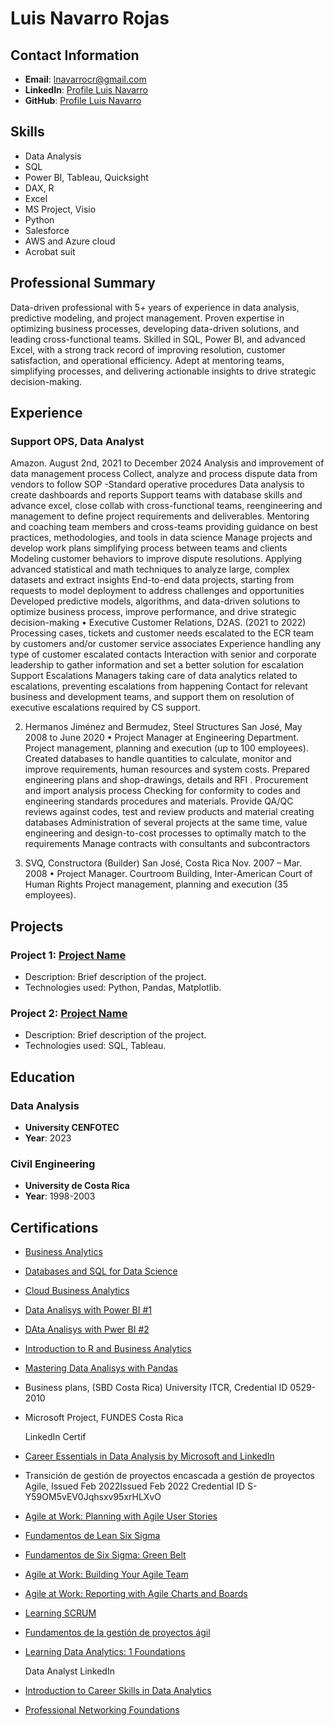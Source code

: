 # Luis Navarro Rojas

## Contact Information
- **Email**: lnavarrocr@gmail.com
- **LinkedIn**: [Profile Luis Navarro](https://www.linkedin.com/in/lnavcrc)
- **GitHub**: [Profile Luis Navarro](https://github.com/lnavcr)

## Skills
- Data Analysis
- SQL
- Power BI, Tableau, Quicksight
- DAX, R
- Excel
- MS Project, Visio
- Python
- Salesforce
- AWS and Azure cloud
- Acrobat suit

## Professional Summary
Data-driven professional with 5+ years of experience in data analysis, predictive modeling, and project 
management. Proven expertise in optimizing business processes, developing data-driven solutions, and 
leading cross-functional teams. Skilled in SQL, Power BI, and advanced Excel, with a strong track record 
of improving resolution, customer satisfaction, and operational efficiency. Adept at mentoring teams, 
simplifying processes, and delivering actionable insights to drive strategic decision-making.

## Experience
### Support OPS, Data Analyst
Amazon. August 2nd, 2021 to December 2024 
Analysis and improvement of data management process 
Collect, analyze and process dispute data from vendors to follow SOP -Standard operative procedures 
Data analysis to create dashboards and reports 
Support teams with database skills and advance excel, close collab with cross-functional teams, 
reengineering 
and management to define project requirements and deliverables. 
Mentoring and coaching team members and cross-teams providing guidance on best practices, 
methodologies, and tools in data science 
Manage projects and develop work plans simplifying process between teams and clients 
Modeling customer behaviors to improve dispute resolutions. Applying advanced statistical and math 
techniques to analyze large, complex datasets and extract insights 
End-to-end data projects, starting from requests to model deployment to address challenges and 
opportunities 
Developed predictive models, algorithms, and data-driven solutions to optimize business process, 
improve performance, and drive strategic decision-making 
• Executive Customer Relations, D2AS. (2021 to 2022)
Processing cases, tickets and customer needs escalated to the ECR team by customers and/or customer 
service associates 
Experience handling any type of customer escalated contacts 
Interaction with senior and corporate leadership to gather information and set a better solution for 
escalation 
Support Escalations Managers taking care of data analytics related to escalations, preventing escalations 
from happening 
Contact for relevant business and development teams, and support them on resolution of executive 
escalations required by CS support.


2. Hermanos Jiménez and Bermudez, Steel Structures San José, May 2008 to June 2020 
• Project Manager at Engineering Department. 
Project management, planning and execution (up to 100 employees). 
Created databases to handle quantities to calculate, monitor and improve requirements, human resources 
and system costs. 
Prepared engineering plans and shop-drawings, details and RFI . 
Procurement and import analysis process 
Checking for conformity to codes and engineering standards procedures and materials. Provide QA/QC 
reviews against codes, test and review products and material creating databases 
Administration of several projects at the same time, value engineering and design-to-cost processes to 
optimally match to the requirements 
Manage contracts with consultants and subcontractors 

3. SVQ, Constructora (Builder) San José, Costa Rica Nov. 2007 – Mar. 2008 
• Project Manager. 
Courtroom Building, Inter-American Court of Human Rights 
Project management, planning and execution (35 employees). 


## Projects
### Project 1: [Project Name](https://github.com/yourusername/project1)
- Description: Brief description of the project.
- Technologies used: Python, Pandas, Matplotlib.

### Project 2: [Project Name](https://github.com/yourusername/project2)
- Description: Brief description of the project.
- Technologies used: SQL, Tableau.

## Education
### Data Analysis
- **University CENFOTEC**
- **Year**: 2023

### Civil Engineering
- **University de Costa Rica**
- **Year**: 1998-2003


## Certifications
- [Business Analytics](https://www.credly.com/badges/58490519-b918-49b6-8485-02dde84e18a9/public_url)
- [Databases and SQL for Data Science](https://www.credly.com/badges/1768afc4-1e0e-46f9-8d43-89fe10e44ee8/public_url)
- [Cloud Business Analytics](https://www.credly.com/badges/eedff3af-7252-4ab4-9886-ff2862c31cb7/public_url)
- [Data Analisys with Power BI #1](https://www.credly.com/badges/04812387-7f2b-4b2b-bca8-129d927e3431/public_url)
- [DAta Analisys with Pwer BI #2](https://www.credly.com/badges/8f643ac2-bd2c-4719-b43e-de9444ecce74/public_url)
- [Introduction to R and Business Analytics](https://www.credly.com/badges/fd4c1e12-77cf-4595-8ec9-c446c897f4a9/public_url)
- [Mastering Data Analisys with Pandas](https://coursera.org/verify/F4K87QA4DCQQ)

- Business plans, (SBD Costa Rica) University ITCR, Credential ID 0529-2010
- Microsoft Project, FUNDES Costa Rica


  LinkedIn Certif
- [Career Essentials in Data Analysis by Microsoft and LinkedIn](https://www.linkedin.com/learning/certificates/cd44de67edbbd13dd6868e13fb5650b11bf88322d94f30e91ce0a660a4e013ae?trk=share_certificate)
- Transición de gestión de proyectos encascada a gestión de proyectos Agile,  Issued Feb 2022Issued Feb 2022 Credential ID S-Y59OM5vEV0Jqhsxv95xrHLXvO
- [Agile at Work: Planning with Agile User Stories](https://www.linkedin.com/learning/certificates/7d024148d511bbb827f888defc5e9aa8de76b23d6689840e838549aa1d457d1d?trk=backfilled_certificate)
- [Fundamentos de Lean Six Sigma](https://www.linkedin.com/learning/certificates/1459eb1cdae5f20b28041dc07637509c3b02601ca8a6195f76886f5dc8118042?trk=backfilled_certificate)
- [Fundamentos de Six Sigma: Green Belt](https://www.linkedin.com/learning/certificates/4471688cc5101931f9acfb89de1f13ffa0f9dfc362836f532991b941edfb3c48?trk=backfilled_certificate)
- [Agile at Work: Building Your Agile Team](https://www.linkedin.com/learning/certificates/c04f23fe00b0d162d86c6f9027f47c618c1897bc4bbc0d93cbc98b788916101c?trk=backfilled_certificate)
- [Agile at Work: Reporting with Agile Charts and Boards](https://www.linkedin.com/learning/certificates/27281ce4fb50e01b999a80d7d60103bbf7c6cee96f7174dfacafcb3a9fc60dd7?trk=backfilled_certificate)
- [Learning SCRUM](https://www.linkedin.com/learning/certificates/f48c52dddf8ba0e9dee52567ca48a9652d808c6c968845cd928abe7c9764c962?trk=backfilled_certificate)
- [Fundamentos de la gestión de proyectos ágil](https://www.linkedin.com/learning/certificates/86a7ec2b33ad42d1acc1c5768ce5bcd2131fcfe693e254c0c79f5e9bb018eb55?trk=backfilled_certificate)
- [Learning Data Analytics: 1 Foundations](https://www.linkedin.com/learning/certificates/0b659806efe584b6ec3f41159670009899eb22126b0746e5916cd410b20e28b8?trk=share_certificate)

  Data Analyst LinkedIn
- [Introduction to Career Skills in Data Analytics](https://www.linkedin.com/learning/certificates/50ec95d37a592ebde522ee71e02bd8ad8ec05310367fd9bd41fbf8404471e6a1?trk=share_certificate)
- [Professional Networking Foundations](https://www.linkedin.com/learning/certificates/58efdc95b9038d6bc79768d699378d1bf8c7081fb0276d04b272896977637bde?trk=share_certificate)
